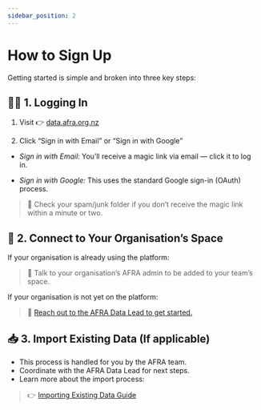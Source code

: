 ```yaml
---
sidebar_position: 2
---
```


# How to Sign Up

Getting started is simple and broken into three key steps:


## 🧑‍💻 1. Logging In

1. Visit 👉 [data.afra.org.nz](data.afra.org.nz)

2. Click “Sign in with Email” or “Sign in with Google”


- *Sign in with Email:*
You’ll receive a magic link via email — click it to log in.


- *Sign in with Google:*
This uses the standard Google sign-in (OAuth) process.


> 📧 Check your spam/junk folder if you don’t receive the magic link within a minute or two.



## 🏢 2. Connect to Your Organisation’s Space

If your organisation is already using the platform:

> 🔗 Talk to your organisation’s AFRA admin to be added to your team’s space.


If your organisation is not yet on the platform:

> 📩 [Reach out to the AFRA Data Lead to get started.](mailto:quinn@afra.org.nz)


## 📥 3. Import Existing Data (If applicable)

* This process is handled for you by the AFRA team.
* Coordinate with the AFRA Data Lead for next steps.
* Learn more about the import process:
> 👉 [Importing Existing Data Guide](data-platform/intro/submitting_your_data)


